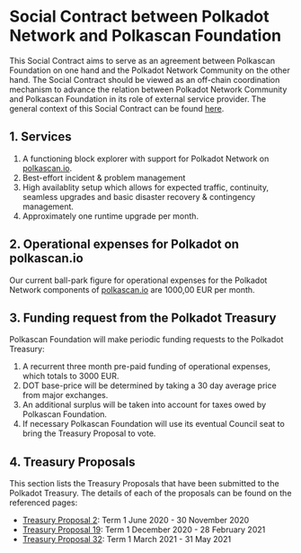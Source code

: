 # Social Contract between Polkadot Network and Polkascan Foundation
This Social Contract aims to serve as an agreement between Polkascan Foundation on one hand and the Polkadot Network Community on the other hand. The Social Contract should be viewed as an off-chain coordination mechanism to advance the relation between Polkadot Network Community and Polkascan Foundation in its role of external service provider. The general context of this Social Contract can be found [here](https://github.com/polkascan/social-contract/blob/master/README.md).

## 1. Services
1. A functioning block explorer with support for Polkadot Network on [polkascan.io](https://polkascan.io).
2. Best-effort incident & problem management
3. High availablity setup which allows for expected traffic, continuity, seamless upgrades and basic disaster recovery & contingency management.
4. Approximately one runtime upgrade per month.

## 2. Operational expenses for Polkadot on polkascan.io
Our current ball-park figure for operational expenses for the Polkadot Network components of [polkascan.io](https://polkascan.io) are 1000,00 EUR per month.

## 3. Funding request from the Polkadot Treasury
Polkascan Foundation will make periodic funding requests to the Polkadot Treasury:
1. A recurrent three month pre-paid funding of operational expenses, which totals to 3000 EUR.
2. DOT base-price will be determined by taking a 30 day average price from major exchanges.
3. An additional surplus will be taken into account for taxes owed by Polkascan Foundation.
4. If necessary Polkascan Foundation will use its eventual Council seat to bring the Treasury Proposal to vote.

## 4. Treasury Proposals
This section lists the Treasury Proposals that have been submitted to the Polkadot Treasury.
The details of each of the proposals can be found on the referenced pages:
- [Treasury Proposal 2](https://github.com/polkascan/social-contract/blob/master/polkadot/treasury-proposal-002.md): Term 1 June 2020 - 30 November 2020
- [Treasury Proposal 19](https://github.com/polkascan/social-contract/blob/master/polkadot/treasury-proposal-019.md): Term 1 December 2020 - 28 February 2021
- [Treasury Proposal 32](https://github.com/polkascan/social-contract/blob/master/polkadot/treasury-proposal-032.md): Term 1 March 2021 - 31 May 2021

